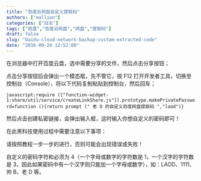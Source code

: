 ```yaml
---
title: "百度云网盘自定义提取码"
authors: ["eallion"]
categories: ["日志"]
tags: ["百度","百度云网盘","网盘","提取码"]
draft: false
slug: "baidu-cloud-network-backup-custom-extracted-code"
date: "2016-09-24 12:52:00"
---
```


在浏览器中打开百度云盘，选中需要分享的文件，然后点击分享按钮；

点击分享按钮后会弹出一个模态框，先不管它，按 F12 打开开发者工具，切换至控制台（Console），将以下代码复制粘贴到控制台，然后回车；

`javascript:require (["function-widget-1:share/util/service/createLinkShare.js"]).prototype.makePrivatePassword=function (){return prompt (" 老 D 的自定义百度网盘提取码 ","laod")}`

然后点击创建私密链接，会弹出输入框，这时输入你想自定义的密码即可！

在此黑科技使用过程中需要注意以下事项：

请按照教程一步一步的进行，否则可能会出现错误或失败！

自定义的密码字符和必须为 4（一个字母或数字的字符数是 1，一个汉字的字符数是 3，因此如果密码中有一个汉字则只能加一个字母或数字），如：LAOD、1111、帅 B、老 D 等。
